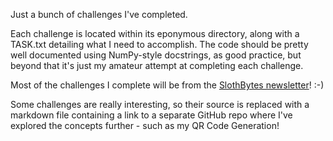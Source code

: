 Just a bunch of challenges I've completed.

Each challenge is located within its eponymous directory, along with a TASK.txt detailing what I need to accomplish.
The code should be pretty well documented using NumPy-style docstrings, as good practice, but beyond that it's just my amateur attempt at completing each challenge.

Most of the challenges I complete will be from the [SlothBytes newsletter](https://slothbytes.beehiiv.com/subscribe?ref=zOJ2tJGPlQ)! :-)

Some challenges are really interesting, so their source is replaced with a markdown file containing a link to a separate GitHub repo where I've explored the concepts further - such as my QR Code Generation!